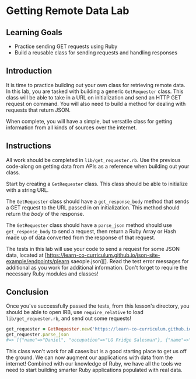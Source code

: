 # Getting Remote Data Lab

## Learning Goals

- Practice sending GET requests using Ruby
- Build a reusable class for sending requests and handling responses

## Introduction

It is time to practice building out your own class for retrieving remote data.
In this lab, you are tasked with building a generic `GetRequester` class. This
class will be able to take in a URL on initialization and send an HTTP GET
request on command. You will also need to build a method for dealing with
requests that return JSON.

When complete, you will have a simple, but versatile class for getting
information from all kinds of sources over the internet.

## Instructions

All work should be completed in `lib/get_requester.rb`. Use the previous
code-along on getting data from APIs as a reference when building out your
class.

Start by creating a `GetRequester` class. This class should be able to
initialize with a string URL.

The `GetRequester` class should have a `get_response_body` method that sends a
GET request to the URL passed in on initialization. This method should return
the _body_ of the response.

The `GetRequester` class should have a `parse_json` method should use
`get_response_body` to send a request, then return a Ruby Array or Hash made up
of data converted from the response of that request.

The tests in this lab will use your code to send a request for some JSON data,
located at
[https://learn-co-curriculum.github.io/json-site-example/endpoints/plearn saeople.json][].
Read the test error messages for additional as you work for additional
information. Don't forget to require the necessary Ruby modules and classes!

[https://learn-co-curriculum.github.io/json-site-example/endpoints/people.json]: https://learn-co-curriculum.github.io/json-site-example/endpoints/people.json

## Conclusion

Once you've successfully passed the tests, from this lesson's directory, you
should be able to open IRB, use `require_relative` to load
`lib/get_requester.rb`, and send out some requests!

```ruby
get_requester = GetRequester.new('https://learn-co-curriculum.github.io/json-site-example/endpoints/people.json')
get_requester.parse_json
#=> [{"name"=>"Daniel", "occupation"=>"LG Fridge Salesman"}, {"name"=>"Joe", "occupation"=>"WiFi Fixer"}, {"name"=>"Avi", "occupation"=>"DJ"}, {"name"=>"Howard", "occupation"=>"Mountain Legend"}]
```

This class won't work for all cases but is a good starting place to get us off
the ground. We can now augment our applications with data from the internet!
Combined with our knowledge of Ruby, we have all the tools we need to start
building smarter Ruby applications populated with real data.
